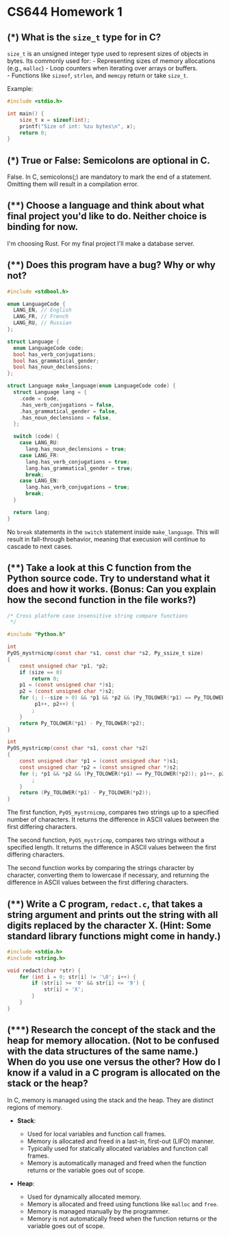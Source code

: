 # CS644 Homework 1

## (*) What is the `size_t` type for in C? 
`size_t` is an unsigned integer type used to represent sizes of objects in bytes.  Its commonly used for:
    - Representing sizes of memory allocations (e.g., `malloc`)
    - Loop counters when iterating over arrays or buffers.  
    - Functions like `sizeof`, `strlen`, and `memcpy` return or take `size_t`.  

Example: 
```c
#include <stdio.h>

int main() {
    size_t x = sizeof(int);
    printf("Size of int: %zu bytes\n", x);
    return 0;
}
```

## (*) True or False: Semicolons are optional in C.  
False.  In C, semicolons(;) are mandatory to mark the end of a statement.  Omitting them will result in a compilation error.  

## (**) Choose a language and think about what final project you'd like to do.  Neither choice is binding for now.  
I'm choosing Rust.  For my final project I'll make a database server.  

## (**) Does this program have a bug?  Why or why not?  

```c
#include <stdbool.h>

enum LanguageCode {
  LANG_EN, // English
  LANG_FR, // French
  LANG_RU, // Russian
};

struct Language {
  enum LanguageCode code;
  bool has_verb_conjugations;
  bool has_grammatical_gender;
  bool has_noun_declensions;
};

struct Language make_language(enum LanguageCode code) {
  struct Language lang = {
    .code = code,
    .has_verb_conjugations = false,
    .has_grammatical_gender = false,
    .has_noun_declensions = false,
  };

  switch (code) {
    case LANG_RU:
      lang.has_noun_declensions = true;
    case LANG_FR:
      lang.has_verb_conjugations = true;
      lang.has_grammatical_gender = true;
      break;
    case LANG_EN:
      lang.has_verb_conjugations = true;
      break;
  }

  return lang;
}
```
No `break` statements in the `switch` statement inside `make_language`.  This will result in fall-through behavior, meaning that execusion will continue to cascade to next cases.  

## (**) Take a look at this C function from the Python source code.  Try to understand what it does and how it works.  (Bonus: Can you explain how the second function in the file works?)

```c
/* Cross platform case insensitive string compare functions
 */

#include "Python.h"

int
PyOS_mystrnicmp(const char *s1, const char *s2, Py_ssize_t size)
{
    const unsigned char *p1, *p2;
    if (size == 0)
        return 0;
    p1 = (const unsigned char *)s1;
    p2 = (const unsigned char *)s2;
    for (; (--size > 0) && *p1 && *p2 && (Py_TOLOWER(*p1) == Py_TOLOWER(*p2));
         p1++, p2++) {
        ;
    }
    return Py_TOLOWER(*p1) - Py_TOLOWER(*p2);
}

int
PyOS_mystricmp(const char *s1, const char *s2)
{
    const unsigned char *p1 = (const unsigned char *)s1;
    const unsigned char *p2 = (const unsigned char *)s2;
    for (; *p1 && *p2 && (Py_TOLOWER(*p1) == Py_TOLOWER(*p2)); p1++, p2++) {
        ;
    }
    return (Py_TOLOWER(*p1) - Py_TOLOWER(*p2));
}
```

The first function, `PyOS_mystrnicmp`, compares two strings up to a specified number of characters.  It returns the difference in ASCII values between the first differing characters.  

The second function, `PyOS_mystricmp`, compares two strings without a specified length.  It returns the difference in ASCII values between the first differing characters.  

The second function works by comparing the strings character by character, converting them to lowercase if necessary, and returning the difference in ASCII values between the first differing characters.  

## (**) Write a C program, `redact.c`, that takes a string argument and prints out the string with all digits replaced by the character X.  (Hint: Some standard library functions might come in handy.)

```c
#include <stdio.h>
#include <string.h>

void redact(char *str) {
    for (int i = 0; str[i] != '\0'; i++) {
        if (str[i] >= '0' && str[i] <= '9') {
            str[i] = 'X';
        }
    }
}
```

## (***) Research the concept of the stack and the heap for memory allocation.  (Not to be confused with the data structures of the same name.)  When do you use one versus the other?  How do I know if a valud in a C program is allocated on the stack or the heap?  

In C, memory is managed using the stack and the heap.  They are distinct regions of memory.  

- **Stack**: 
    - Used for local variables and function call frames.  
    - Memory is allocated and freed in a last-in, first-out (LIFO) manner.  
    - Typically used for statically allocated variables and function call frames.  
    - Memory is automatically managed and freed when the function returns or the variable goes out of scope.  

- **Heap**: 
    - Used for dynamically allocated memory.  
    - Memory is allocated and freed using functions like `malloc` and `free`.  
    - Memory is managed manually by the programmer.  
    - Memory is not automatically freed when the function returns or the variable goes out of scope.  